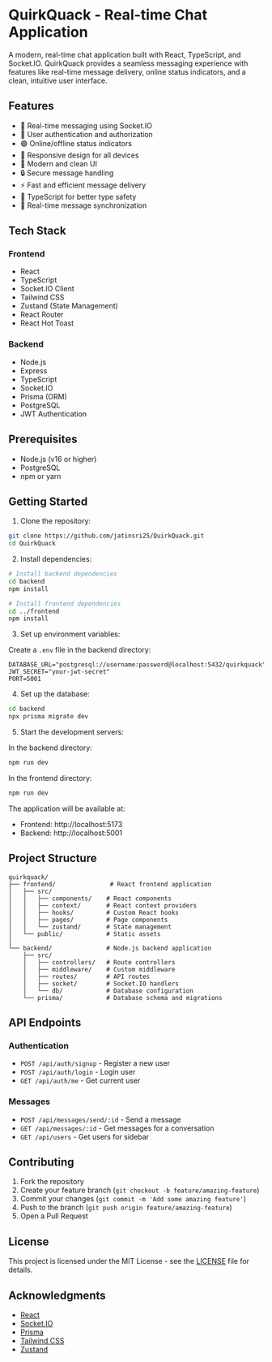 # QuirkQuack - Real-time Chat Application

A modern, real-time chat application built with React, TypeScript, and Socket.IO. QuirkQuack provides a seamless messaging experience with features like real-time message delivery, online status indicators, and a clean, intuitive user interface.

## Features

- 💬 Real-time messaging using Socket.IO
- 👥 User authentication and authorization
- 🟢 Online/offline status indicators
- 📱 Responsive design for all devices
- 🎨 Modern and clean UI
- 🔒 Secure message handling
- ⚡ Fast and efficient message delivery
- 🎯 TypeScript for better type safety
- 🔄 Real-time message synchronization

## Tech Stack

### Frontend
- React
- TypeScript
- Socket.IO Client
- Tailwind CSS
- Zustand (State Management)
- React Router
- React Hot Toast

### Backend
- Node.js
- Express
- TypeScript
- Socket.IO
- Prisma (ORM)
- PostgreSQL
- JWT Authentication

## Prerequisites

- Node.js (v16 or higher)
- PostgreSQL
- npm or yarn

## Getting Started

1. Clone the repository:
```bash
git clone https://github.com/jatinsri25/QuirkQuack.git
cd QuirkQuack
```

2. Install dependencies:
```bash
# Install backend dependencies
cd backend
npm install

# Install frontend dependencies
cd ../frontend
npm install
```

3. Set up environment variables:

Create a `.env` file in the backend directory:
```env
DATABASE_URL="postgresql://username:password@localhost:5432/quirkquack"
JWT_SECRET="your-jwt-secret"
PORT=5001
```

4. Set up the database:
```bash
cd backend
npx prisma migrate dev
```

5. Start the development servers:

In the backend directory:
```bash
npm run dev
```

In the frontend directory:
```bash
npm run dev
```

The application will be available at:
- Frontend: http://localhost:5173
- Backend: http://localhost:5001

## Project Structure

```
quirkquack/
├── frontend/               # React frontend application
│   ├── src/
│   │   ├── components/    # React components
│   │   ├── context/       # React context providers
│   │   ├── hooks/         # Custom React hooks
│   │   ├── pages/         # Page components
│   │   └── zustand/       # State management
│   └── public/            # Static assets
│
└── backend/               # Node.js backend application
    ├── src/
    │   ├── controllers/   # Route controllers
    │   ├── middleware/    # Custom middleware
    │   ├── routes/        # API routes
    │   ├── socket/        # Socket.IO handlers
    │   └── db/            # Database configuration
    └── prisma/            # Database schema and migrations
```

## API Endpoints

### Authentication
- `POST /api/auth/signup` - Register a new user
- `POST /api/auth/login` - Login user
- `GET /api/auth/me` - Get current user

### Messages
- `POST /api/messages/send/:id` - Send a message
- `GET /api/messages/:id` - Get messages for a conversation
- `GET /api/users` - Get users for sidebar

## Contributing

1. Fork the repository
2. Create your feature branch (`git checkout -b feature/amazing-feature`)
3. Commit your changes (`git commit -m 'Add some amazing feature'`)
4. Push to the branch (`git push origin feature/amazing-feature`)
5. Open a Pull Request

## License

This project is licensed under the MIT License - see the [LICENSE](LICENSE) file for details.

## Acknowledgments

- [React](https://reactjs.org/)
- [Socket.IO](https://socket.io/)
- [Prisma](https://www.prisma.io/)
- [Tailwind CSS](https://tailwindcss.com/)
- [Zustand](https://github.com/pmndrs/zustand)

